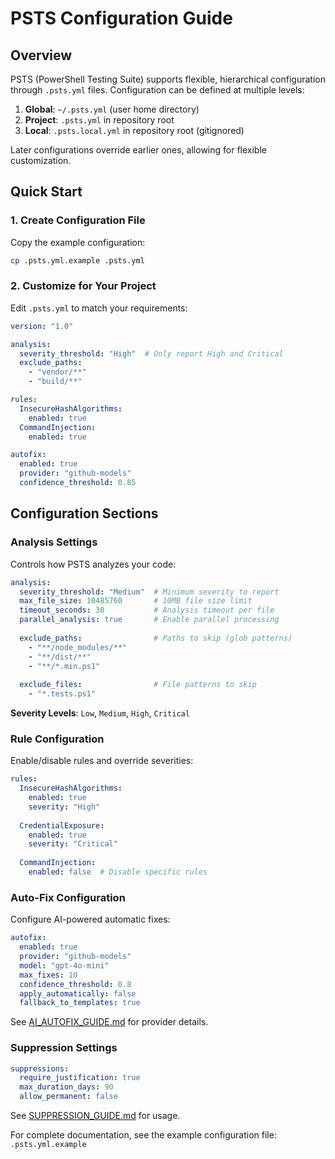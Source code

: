 # PSTS Configuration Guide

## Overview

PSTS (PowerShell Testing Suite) supports flexible, hierarchical configuration through `.psts.yml` files. Configuration can be defined at multiple levels:

1. **Global**: `~/.psts.yml` (user home directory)
2. **Project**: `.psts.yml` in repository root
3. **Local**: `.psts.local.yml` in repository root (gitignored)

Later configurations override earlier ones, allowing for flexible customization.

## Quick Start

### 1. Create Configuration File

Copy the example configuration:

```bash
cp .psts.yml.example .psts.yml
```

### 2. Customize for Your Project

Edit `.psts.yml` to match your requirements:

```yaml
version: "1.0"

analysis:
  severity_threshold: "High"  # Only report High and Critical
  exclude_paths:
    - "vendor/**"
    - "build/**"

rules:
  InsecureHashAlgorithms:
    enabled: true
  CommandInjection:
    enabled: true

autofix:
  enabled: true
  provider: "github-models"
  confidence_threshold: 0.85
```

## Configuration Sections

### Analysis Settings

Controls how PSTS analyzes your code:

```yaml
analysis:
  severity_threshold: "Medium"  # Minimum severity to report
  max_file_size: 10485760       # 10MB file size limit
  timeout_seconds: 30           # Analysis timeout per file
  parallel_analysis: true       # Enable parallel processing
  
  exclude_paths:                # Paths to skip (glob patterns)
    - "**/node_modules/**"
    - "**/dist/**"
    - "**/*.min.ps1"
  
  exclude_files:                # File patterns to skip
    - "*.tests.ps1"
```

**Severity Levels**: `Low`, `Medium`, `High`, `Critical`

### Rule Configuration

Enable/disable rules and override severities:

```yaml
rules:
  InsecureHashAlgorithms:
    enabled: true
    severity: "High"
  
  CredentialExposure:
    enabled: true
    severity: "Critical"
  
  CommandInjection:
    enabled: false  # Disable specific rules
```

### Auto-Fix Configuration

Configure AI-powered automatic fixes:

```yaml
autofix:
  enabled: true
  provider: "github-models"
  model: "gpt-4o-mini"
  max_fixes: 10
  confidence_threshold: 0.8
  apply_automatically: false
  fallback_to_templates: true
```

See [AI_AUTOFIX_GUIDE.md](AI_AUTOFIX_GUIDE.md) for provider details.

### Suppression Settings

```yaml
suppressions:
  require_justification: true
  max_duration_days: 90
  allow_permanent: false
```

See [SUPPRESSION_GUIDE.md](SUPPRESSION_GUIDE.md) for usage.

For complete documentation, see the example configuration file: `.psts.yml.example`
